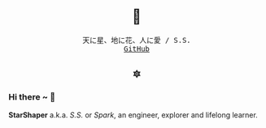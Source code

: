 <h1 align="center">🌟</h1>

<div align="center">
  <samp>
    天に星、地に花、人に愛 / S.S.
    <br/>
    <a href="https://github.com/starshaper">GitHub</a>
  </samp>
</div>

<h2 align="center">🔯</h2>

### Hi there ~ 👋

**StarShaper** a.k.a. _S.S._ or _Spark_, an engineer, explorer and lifelong learner.
